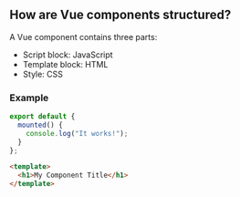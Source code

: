 ## How are Vue components structured?

A Vue component contains three parts:

- Script block: JavaScript
- Template block: HTML
- Style: CSS

### Example

```js
export default {
  mounted() {
    console.log("It works!");
  }
};
```

```html
<template>
  <h1>My Component Title</h1>
</template>
```

